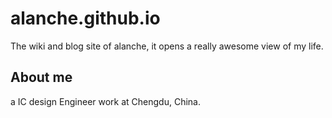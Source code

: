 # alanche.github.io
The wiki and blog site of alanche, it opens a really awesome view of my life.
## About me
a IC design Engineer work at Chengdu, China.
